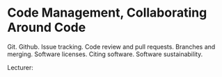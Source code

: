 # Code Management, Collaborating Around Code

Git. Github. Issue tracking. Code review and pull requests. Branches and merging. Software licenses. Citing software. Software sustainability.

Lecturer:
